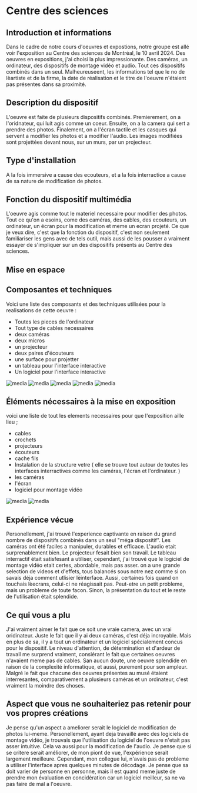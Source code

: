 # Centre des sciences




## Introduction et informations
Dans le cadre de notre cours d'oeuvres et expostions, notre groupe est allé voir l'exposition au Centre des sciences de Montréal, le 10 avril 2024. Des oeuvres en expositions, j'ai choisi la plus impressionante. Des caméras, un ordinateur, des dispositifs de montage vidéo et audio. Tout ces dispositifs combinés dans un seul. Malheureuseent, les informations tel que le no  de lèartiste et de la firme, la date de réalisation et le titre de l'oeuvre n'étaient pas présentes dans sa proximité. 

## Description du dispositif
L'oeuvre est faite de plusieurs dispositifs combinés. Premierement, on a l'oridnateur, qui luit agis comme un coeur. Ensuite, on a la camera qui sert a prendre des photos. Finalement, on a l'écran tactile et les casques qui servent a modifier les photos et a modifier l'audio. Les images modifiées sont projettées devant nous, sur un murs, par un projecteur.



## Type d'installation
A la fois immersive a cause des ecouteurs, et a la fois interractice a cause de sa nature de modification de photos.


## Fonction du dispositif multimédia
L'oeuvre agis comme tout le materiel necessaire pour modifier des photos. Tout ce qu'on a esoins, come des caméras, des cables, des ecouteurs, un ordinateur, un écran pour la modification et meme un ecran projeté. Ce que je veux dire, c'est que la fonction du dispositif, c'est non seulement familiariser les gens avec de tels outil, mais aussi de les pousser a vraiment essayer de s'impliquer sur un des dispositifs présents au Centre des sciences.



## Mise en espace




## Composantes et techniques
Voici une liste des composants et des techniques utilisées pour la realisations de cette oeuvre :

- Toutes les pieces de l'ordinateur
- Tout type de cables necessaires
- deux caméras
- deux micros
- un projecteur
- deux paires d'écouteurs
- une surface pour projetter
- un tableau pour l'interface interactive
- Un logiciel pour l'interface interactive

![media](media/projecteur.jpeg)
![media](media/cablage1.jpeg)
![media](media/ecouteurs.jpeg)
![media](media/ecran_tactile1.jpeg)
![media](media/ecran_tactile3.jpeg)

## Éléments nécessaires à la mise en exposition
voici une liste de tout les elements necessaires pour que l'exposition aille lieu ;

- cables
- crochets
- projecteurs
- écouteurs
- cache fils
- Instalation de la structure vetre ( elle se trouve tout autour de toutes les interfaces interractives comme les caméras, l'écran et l'ordinateur. )
- les caméras
- l'écran
- logiciel pour montage vidéo

![media](media/dispositif4.jpeg)
![media](media/ecran_tactile2.jpeg)

## Expérience vécue
Personellement, j'ai trouvé l'experience captivante en raison du grand nombre de dispositifs combinés dans un seul "méga dispositif". Les caméras ont été faciles a manipuler, durables et efficace. L'audio etait surprenablement bien. Le projecteur fesait bien son travail. Le tableau interractif était satisfesant a utiliser, cependant, j'ai trouvé que le logiciel de montage vidéo etait certes, abordable, mais pas asser. on a une grande selection de videos et d'effets, tous balancés sous notre nez comme si on savais déja comment utlisier lèinterface. Aussi, certaines fois quand on touchais lèecrans, celui-ci ne réagissait pas. Peut-etre un petit probleme, mais un probleme de toute facon. Sinon, la présentation du tout et le reste de l'utilisation était splendide.


## Ce qui vous a plu
J'ai vraiment aimer le fait que ce soit une vraie camera, avec un vrai oridinateur. Juste le fait que il y ai deux caméras, c'est déja incroyable. Mais en plus de sa, il y a tout un ordinateur et un logiciel spécialement concus pour le dispositif. Le niveau d'attention, de détermination et d'ardeur de travail me surprend vraiment, consiérant le fait que certaines oeuvres n'avaient meme pas de cables. San aucun doute, une oeuvre splendide en raison de la complexité informatique, et aussi, purement pour son ampleur. Malgré le fait que chacune des oeuvres présentes au musé étaient interresantes, comparativement a plusieurs caméras et un ordinateur, c'est vraiment la moindre des choses.


## Aspect que vous ne souhaiteriez pas retenir pour vos propres créations
Je pense qu'un aspect a ameliorer serait le logiciel de modification de photos lui-meme. Personellement, ayant deja travaillé avec des logiciels de montage vidéo, je trouvais que l'utilisation du logiciel de l'oeuvre n'etait pas asser intuitive. Cela va aussi pour la modification de l'audio. Je pense que si se critere serait améliorer, de mon piont de vue, l'expérience serait largement meilleure. Cependant, mon collegue lui, n'avais pas de probleme a utiliser l'interface apres quelques minutes de décodage. Je pense que sa doit varier de personne en personne, mais il est quand meme juste de prendre mon évaluation en concidération car un logiciel meilleur, sa ne va pas faire de mal a l'oeuvre.




